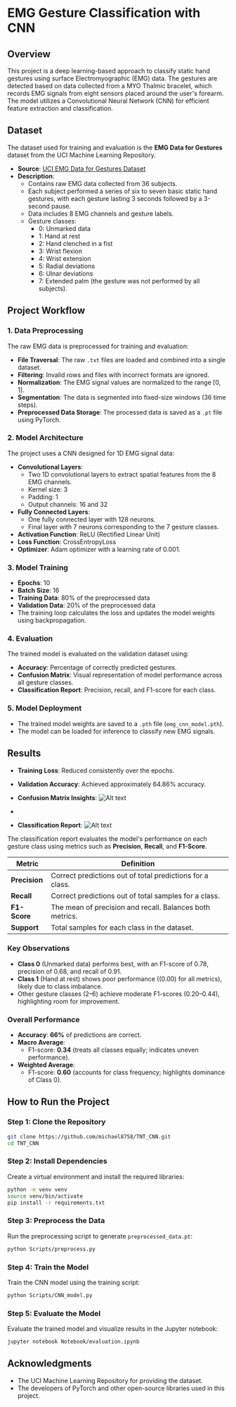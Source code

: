 # EMG Gesture Classification with CNN

## Overview
This project is a deep learning-based approach to classify static hand gestures using surface Electromyographic (EMG) data. The gestures are detected based on data collected from a MYO Thalmic bracelet, which records EMG signals from eight sensors placed around the user's forearm. The model utilizes a Convolutional Neural Network (CNN) for efficient feature extraction and classification.

## Dataset
The dataset used for training and evaluation is the **EMG Data for Gestures** dataset from the UCI Machine Learning Repository.
- **Source**: [UCI EMG Data for Gestures Dataset](https://archive.ics.uci.edu/dataset/481/emg+data+for+gestures)
- **Description**:
  - Contains raw EMG data collected from 36 subjects.
  - Each subject performed a series of six to seven basic static hand gestures, with each gesture lasting 3 seconds followed by a 3-second pause.
  - Data includes 8 EMG channels and gesture labels.
  - Gesture classes:
    - 0: Unmarked data
    - 1: Hand at rest
    - 2: Hand clenched in a fist
    - 3: Wrist flexion
    - 4: Wrist extension
    - 5: Radial deviations
    - 6: Ulnar deviations
    - 7: Extended palm (the gesture was not performed by all subjects).



## Project Workflow

### 1. **Data Preprocessing**
The raw EMG data is preprocessed for training and evaluation:
- **File Traversal**: The raw `.txt` files are loaded and combined into a single dataset.
- **Filtering**: Invalid rows and files with incorrect formats are ignored.
- **Normalization**: The EMG signal values are normalized to the range [0, 1].
- **Segmentation**: The data is segmented into fixed-size windows (36 time steps).
- **Preprocessed Data Storage**: The processed data is saved as a `.pt` file using PyTorch.

### 2. **Model Architecture**
The project uses a CNN designed for 1D EMG signal data:
- **Convolutional Layers**:
  - Two 1D convolutional layers to extract spatial features from the 8 EMG channels.
  - Kernel size: 3
  - Padding: 1
  - Output channels: 16 and 32
- **Fully Connected Layers**:
  - One fully connected layer with 128 neurons.
  - Final layer with 7 neurons corresponding to the 7 gesture classes.
- **Activation Function**: ReLU (Rectified Linear Unit)
- **Loss Function**: CrossEntropyLoss
- **Optimizer**: Adam optimizer with a learning rate of 0.001.

### 3. **Model Training**
- **Epochs**: 10
- **Batch Size**: 16
- **Training Data**: 80% of the preprocessed data
- **Validation Data**: 20% of the preprocessed data
- The training loop calculates the loss and updates the model weights using backpropagation.

### 4. **Evaluation**
The trained model is evaluated on the validation dataset using:
- **Accuracy**: Percentage of correctly predicted gestures.
- **Confusion Matrix**: Visual representation of model performance across all gesture classes.
- **Classification Report**: Precision, recall, and F1-score for each class.

### 5. **Model Deployment**
- The trained model weights are saved to a `.pth` file (`emg_cnn_model.pth`).
- The model can be loaded for inference to classify new EMG signals.

## Results
- **Training Loss**: Reduced consistently over the epochs.
- **Validation Accuracy**: Achieved approximately 64.86% accuracy.
- **Confusion Matrix Insights**:
![Alt text](Confusion_matrix.png)

- 
- **Classification Report**:
![Alt text](Classification_report.png)

The classification report evaluates the model's performance on each gesture class using metrics such as **Precision**, **Recall**, and **F1-Score**.

| **Metric**         | **Definition**                                                                                       |
|---------------------|---------------------------------------------------------------------------------------------------|
| **Precision**      | Correct predictions out of total predictions for a class.                                         |
| **Recall**         | Correct predictions out of total samples for a class.                                    |
| **F1-Score**       | The mean of precision and recall. Balances both metrics.                                     |
| **Support**        | Total samples for each class in the dataset.                                               |

### **Key Observations**
- **Class 0** (Unmarked data) performs best, with an F1-score of 0.78, precision of 0.68, and recall of 0.91.
- **Class 1** (Hand at rest) shows poor performance (\(0.00\) for all metrics), likely due to class imbalance.
- Other gesture classes (2–6) achieve moderate F1-scores (0.20–0.44), highlighting room for improvement.

### **Overall Performance**
- **Accuracy**: **66%** of predictions are correct.
- **Macro Average**: 
  - F1-score: **0.34** (treats all classes equally; indicates uneven performance).
- **Weighted Average**:
  - F1-score: **0.60** (accounts for class frequency; highlights dominance of Class 0).


## How to Run the Project

### Step 1: Clone the Repository
```bash
git clone https://github.com/michael8758/TNT_CNN.git
cd TNT_CNN
```

### Step 2: Install Dependencies
Create a virtual environment and install the required libraries:
```bash
python -m venv venv
source venv/bin/activate
pip install -r requirements.txt
```

### Step 3: Preprocess the Data
Run the preprocessing script to generate `preprocessed_data.pt`:
```bash
python Scripts/preprocess.py
```

### Step 4: Train the Model
Train the CNN model using the training script:
```bash
python Scripts/CNN_model.py
```

### Step 5: Evaluate the Model
Evaluate the trained model and visualize results in the Jupyter notebook:
```bash
jupyter notebook Notebook/evaluation.ipynb
```

## Acknowledgments
- The UCI Machine Learning Repository for providing the dataset.
- The developers of PyTorch and other open-source libraries used in this project.

